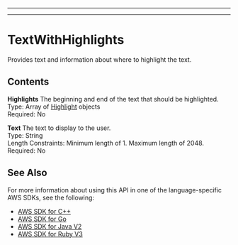 --------

--------

# TextWithHighlights<a name="API_TextWithHighlights"></a>

Provides text and information about where to highlight the text\.

## Contents<a name="API_TextWithHighlights_Contents"></a>

 **Highlights**   <a name="Kendra-Type-TextWithHighlights-Highlights"></a>
The beginning and end of the text that should be highlighted\.  
Type: Array of [Highlight](API_Highlight.md) objects  
Required: No

 **Text**   <a name="Kendra-Type-TextWithHighlights-Text"></a>
The text to display to the user\.  
Type: String  
Length Constraints: Minimum length of 1\. Maximum length of 2048\.  
Required: No

## See Also<a name="API_TextWithHighlights_SeeAlso"></a>

For more information about using this API in one of the language\-specific AWS SDKs, see the following:
+  [AWS SDK for C\+\+](https://docs.aws.amazon.com/goto/SdkForCpp/kendra-2019-02-03/TextWithHighlights) 
+  [AWS SDK for Go](https://docs.aws.amazon.com/goto/SdkForGoV1/kendra-2019-02-03/TextWithHighlights) 
+  [AWS SDK for Java V2](https://docs.aws.amazon.com/goto/SdkForJavaV2/kendra-2019-02-03/TextWithHighlights) 
+  [AWS SDK for Ruby V3](https://docs.aws.amazon.com/goto/SdkForRubyV3/kendra-2019-02-03/TextWithHighlights) 